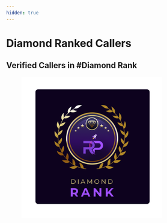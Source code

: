 ```yaml
---
hidden: true
---
```


# Diamond Ranked Callers

## Verified Callers in #Diamond Rank

<figure><img src="../../../.gitbook/assets/5 (1).png" alt="" width="375"><figcaption></figcaption></figure>

###
